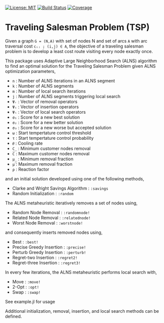 [![License: MIT](https://img.shields.io/badge/License-MIT-yellow.svg)](https://opensource.org/licenses/MIT)
[![Build Status](https://github.com/anmol1104/TSP.jl/actions/workflows/CI.yml/badge.svg?branch=master)](https://github.com/anmol1104/TSP.jl/actions/workflows/CI.yml?query=branch%3Amaster)
[![Coverage](https://codecov.io/gh/anmol1104/TSP.jl/branch/master/graph/badge.svg)](https://codecov.io/gh/anmol1104/TSP.jl)

# Traveling Salesman Problem (TSP)

Given a graph `G = (N,A)` with set of nodes N and set of arcs `A` with arc traversal 
cost `cᵢⱼ ; (i,j) ∈ A`, the objective of a traveling salesman problem is to develop a 
least cost route visiting every node exactly once.

This package uses Adaptive Large Neighborhood Search (ALNS) algorithm to find an 
optimal solution for the Traveling Salesman Problem given ALNS optimization 
parameters,
- `n`     :   Number of ALNS iterations in an ALNS segment
- `k`     :   Number of ALNS segments
- `m`     :   Number of local search iterations
- `j`     :   Number of ALNS segments triggering local search
- `Ψᵣ`    :   Vector of removal operators
- `Ψᵢ`    :   Vector of insertion operators
- `Ψₗ`    :   Vector of local search operators
- `σ₁`    :   Score for a new best solution
- `σ₂`    :   Score for a new better solution
- `σ₃`    :   Score for a new worse but accepted solution
- `ω`     :   Start tempertature control threshold 
- `τ`     :   Start tempertature control probability
- `𝜃`     :   Cooling rate
- `C̲`     :   Minimum customer nodes removal
- `C̅`     :   Maximum customer nodes removal
- `μ̲`     :   Minimum removal fraction
- `μ̅`     :   Maximum removal fraction
- `ρ`     :   Reaction factor

and an initial solution developed using one of the following methods,
- Clarke and Wright Savings Algorithm   : `:savings`
- Random Initialization                 : `:random`

The ALNS metaheuristic iteratively removes a set of nodes using,
- Random Node Removal    : `:randomnode!`
- Related Node Removal   : `:relatednode!`
- Worst Node Removal     : `:worstnode!`

and consequently inserts removed nodes using,
- Best                      : `:best!`
- Precise Greedy Insertion  : `:precise!`
- Perturb Greedy Insertion  : `:perturb!`
- Regret-two Insertion      : `:regret2!`
- Regret-three Insertion    : `:regret3!`

In every few iterations, the ALNS metaheuristic performs local search with,
- Move  : `:move!`
- 2-Opt : `:opt!`
- Swap  : `:swap!`

See example.jl for usage

Additional initialization, removal, insertion, and local search methods can be defined.